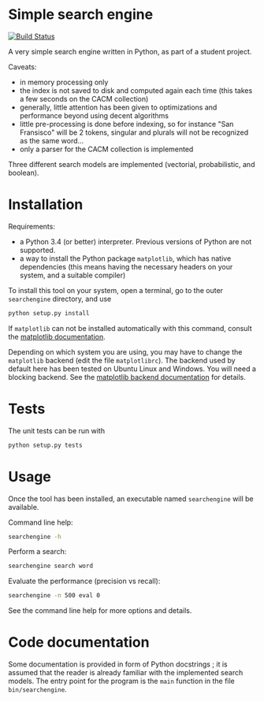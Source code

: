 Simple search engine
====================

[![Build Status](https://travis-ci.org/Neki/searchengine.svg?branch=master)](https://travis-ci.org/Neki/searchengine)

A very simple search engine written in Python, as part of a student project.

Caveats:
* in memory processing only
* the index is not saved to disk and computed again each time (this takes a few seconds on the CACM collection)
* generally, little attention has been given to optimizations and performance beyond using decent algorithms
* little pre-processing is done before indexing, so for instance "San Fransisco" will be 2 tokens, singular and plurals will not be recognized as the same word...
* only a parser for the CACM collection is implemented

Three different search models are implemented (vectorial, probabilistic, and boolean).

# Installation

Requirements:
* a Python 3.4 (or better) interpreter. Previous versions of Python are not supported.
* a way to install the Python package `matplotlib`, which has native dependencies (this means having the necessary headers on your system, and a suitable compiler)

To install this tool on your system, open a terminal, go to the outer `searchengine` directory, and use
```bash
python setup.py install
```

If `matplotlib` can not be installed automatically with this command, consult the [matplotlib documentation](http://matplotlib.org/users/installing.html).

Depending on which system you are using, you may have to change the `matplotlib` backend (edit the file `matplotlibrc`). The backend used by default here has been tested on Ubuntu Linux and Windows. You will need a blocking backend. See the [matplotlib backend documentation](http://matplotlib.org/faq/usage_faq.html#what-is-a-backend) for details.

# Tests

The unit tests can be run with
```bash
python setup.py tests
```

# Usage

Once the tool has been installed, an executable named `searchengine` will be available.

Command line help:
```bash
searchengine -h
```

Perform a search:
```bash
searchengine search word
```

Evaluate the performance (precision vs recall):
```bash
searchengine -n 500 eval 0
```

See the command line help for more options and details.


# Code documentation

Some documentation is provided in form of Python docstrings ; it is assumed that the reader is already familiar with the implemented search models.
The entry point for the program is the `main` function in the file `bin/searchengine`.

